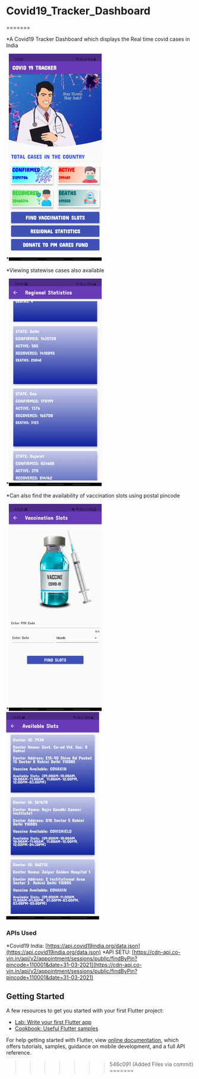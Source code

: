 # Covid19_Tracker_Dashboard
=======

 *A Covid19 Tracker Dashboard which displays the Real time covid cases in India
 
 *<img src = "Screens/home.jpg" width=250>
 
 
 *Viewing statewise cases also available
 
 *<img src = "Screens/region.jpg" width=250>
 
 *Can also find the availability of vaccination slots using postal pincode

*<img src = "Screens/find.jpg" width=250> <img src = "Screens/slots.jpg" width=250>


### APIs Used
   *Covid19 India: [https://api.covid19india.org/data.json](https://api.covid19india.org/data.json)
   *API SETU: [https://cdn-api.co-vin.in/api/v2/appointment/sessions/public/findByPin?pincode=110001&date=31-03-2021](https://cdn-api.co-vin.in/api/v2/appointment/sessions/public/findByPin?pincode=110001&date=31-03-2021)

## Getting Started

A few resources to get you started with your first Flutter project:

- [Lab: Write your first Flutter app](https://flutter.dev/docs/get-started/codelab)
- [Cookbook: Useful Flutter samples](https://flutter.dev/docs/cookbook)

For help getting started with Flutter, view
[online documentation](https://flutter.dev/docs), which offers tutorials,
samples, guidance on mobile development, and a full API reference.
>>>>>>> 546c091 (Added Files via commit)
=======
